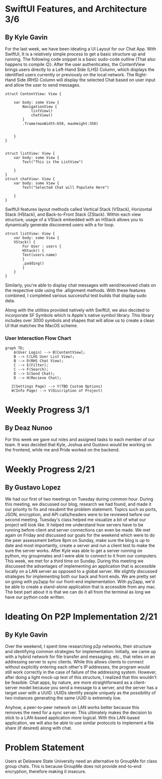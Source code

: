 # SwiftUI Features, and Architecture 3/6
## By Kyle Gavin 

For the last week, we have been ideating a UI Layout for our Chat App. With SwiftUI, It is a relatively simple process to get a basic structure up and running. The following code snippet is a basic sudo-code outline (That also happens to compile 😉). After the user authenticates, the ContentView brings users directly to a Left-Hand Side (LHS) Column, which displays the identified users currently or previously on the local network. The Right-Hand Side (RHS) Column will display the selected Chat based on user input and allow the user to send messages. 
```
struct ContentView: View {
    
    var body: some View {
        NavigationView {
            listView()
            chatView()
        }
        .frame(maxWidth:650, maxHeight:350)
    
        
    }
}


struct listView: View {
    var body: some View {
        Text("This is the ListView")
       
    }
}
struct chatView: View {
    var body: some View {
        Text("Selected Chat will Populate Here")
            
    }
}
```
SwiftUI features layout methods called Vertical Stack (VStack), Horizontal Stack (HStack), and Back-to-Front Stack (ZStack). Within each view structure, usage of a VStack embedded with an HStack allows you to dynamically generate discovered users with a for loop.
```
struct listView: View {
    var body: some View {
    VStack() {
        For User : users {
        HStack() {
        Text(users.name)
        }
        .padding()
        }    
    }  
}
```
Similarly, you're able to display chat messages with send/received chats on the respective side using the .allignment methods. With these features combined, I completed various successful test builds that display sudo data. 

Along with the utilities provided natively with SwiftUI, we also decided to incorporate SF Symbols which is Apple's native symbol library. This library includes over 3000 symbols and shapes that will allow us to create a clean UI that matches the MacOS scheme. 

### User Interaction Flow Chart

```mermaid
graph TD;
    A(User Login) --> B[ContentView];
    B --> C(LHS User List View);
    B --> D(RHS Chat View);
    C --> E(Filter);
    C --> F(Search);
    D --> G(Send Chat);
    D --> H(Recieve Chat);
   
   Z(Settings Page) --> Y(TBD Custom Options)
   W(Info Page) --> V(Discription of Project)
```

# Weekly Progress 3/1
## By Deaz Nunoo
For this week we gave out roles and assigned tasks to each member of our team. It was decided that Kyle, Joshua and Gustavo would be working on the frontend, while me and Pride worked on the backend.

# Weekly Progress 2/21
## By Gustavo Lopez
We had our first of two meetings on Tuesday during common hour. During this meeting, we discussed our blog, research we had found, and made it our priority to fix and resubmit the problem statement. Topics such as ports, JSON, encryption, and API calls/headers were to be reviewed before our second meeting. Tuesday's class helped me visualize a bit of what our project will look like. It helped me understand how servers have to be running before client and server connections can even be made. We met again on Friday and discussed our goals for the weekend which were to do the peer assessment before 8pm on Sunday, make sure the blog is up to date and most importantly, create a server and run a client test to make the sure the server works. After Kyle was able to get a server running on python, my groupmates and I were able to connect to it from our computers. This week, we met for a third time on Sunday. During this meeting we discussed the advantages of implementing an application that is accessible locally on a LAN server as opposed to a global server. We slightly discussed strategies for implementing both our back and front ends. We are pretty set on going with py2app for our front-end implementation. With py2app, we'd be able to create a stand-alone application that is accessible from any mac. The best part about it is that we can do it all from the terminal as long we have our python code written.

# Ideating On P2P Implementation 2/21
## By Kyle Gavin 
Over the weekend, I spent time researching p2p networks, their structure and identifying common strategies for implementation. Initially, we came up with a hybrid network for file transfer and messaging. etc., that relies on an addressing server to sync clients. While this allows clients to connect without explicitly entering each other's IP addresses, the program would still work correctly in the case of failure of the addressing system. However, after doing a light mock-up test of this structure, I realized that this wouldn't be feasible. Chat apps, by nature, are more straightforward as a client-server model because you send a message to a server, and the server has a target user with a UUID. UUIDs identify people uniquely as the possibility of two instances generating the same UUID is extremely low. 

Anyhow, a peer-to-peer network on LAN works better because this removes the need for a sync server. This ultimately makes the decision to stick to a LAN-based application more logical. With this LAN-based application, we will also be able to use similar protocols to implement a file share (if desired) along with chat.

# Problem Statement 
Users at Delaware State University need an alternative to GroupMe for class group chats. This is because GroupMe does not provide end-to-end encryption, therefore making it insecure.


